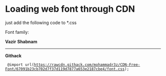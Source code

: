 # Loading web font through CDN
just add the following code to *.css

Font family:

<b>Vazir</b>
<b>Shabnam</b>

-----------------------------------------------------------------------------
<b>Githack</b>


<code> @import url(https://rawcdn.githack.com/mohammadr3z/CDN-Free-Font/67091b23cb702d7f37d119d7877a653e2187cbe4/font.css); </code>
